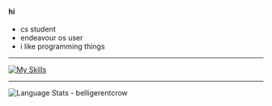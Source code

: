 #### hi

* cs student
* endeavour os user
* i like programming things

***

[![My Skills](https://skillicons.dev/icons?i=bash,c,cpp,html,css,py,discord,git,linux,ps,vim,vscode,&perline=6)](https://skillicons.dev)

***

<img align="left" alt="Language Stats - belligerentcrow" src="https://github-readme-stats.vercel.app/api/top-langs/?username=belligerentcrow&hide_border=true&theme=tokyonight" />